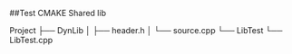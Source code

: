 ##Test CMAKE Shared lib

Project
├── DynLib
│   ├── header.h
│   └── source.cpp
└── LibTest
    └── LibTest.cpp